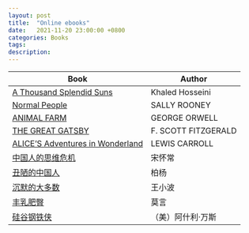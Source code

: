 ```yaml
---
layout: post
title:  "Online ebooks"
date:   2021-11-20 23:00:00 +0800
categories: Books
tags:
description: 
---
```



  Book                                                                              |Author 
------------------------------------------------------------------------------------|-------
[A Thousand Splendid Suns](https://ia802805.us.archive.org/1/items/athousandsplendidsun/A%20thousand%20splendid%20sun.pdf)|Khaled Hosseini
[Normal People](https://drive.google.com/file/d/1mwamwITtiuMDxX-8cNj8TpMO31SJzirb/view)|SALLY ROONEY
[ANIMAL FARM](https://dn790000.ca.archive.org/0/items/animalfarm00orwe_0/animalfarm00orwe_0.pdf)|GEORGE ORWELL
[THE GREAT GATSBY](https://dn720501.ca.archive.org/0/items/greatgatsby00fitz_1/greatgatsby00fitz_1.pdf)|F. SCOTT FITZGERALD
[ALICE’S Adventures in Wonderland](https://www.adobe.com/be_en/active-use/pdf/Alice_in_Wonderland.pdf)|LEWIS CARROLL
[中国人的思维危机](https://www.scribd.com/document/779164686/%E4%B8%AD%E5%9B%BD%E4%BA%BA%E7%9A%84%E6%80%9D%E7%BB%B4%E5%8D%B1%E6%9C%BA-%E5%AE%8B%E6%80%80%E5%B8%B8%E8%91%97-Z-Library) |宋怀常
[丑陋的中国人](https://archive.org/details/The-Ugly-Chinese) |柏杨    
[沉默的大多数](https://eol.nwafu.edu.cn/meol/analytics/resPdfShow.do?resId=278117&lid=44729) |王小波 
[丰乳肥臀](https://docs.google.com/open?id=0B61Z4IXsLjTXYUZISU9YZUpLYVE)     |莫言    
[硅谷钢铁侠](https://archive.org/details/77ebooks.com_202202)   |（美）阿什利·万斯
